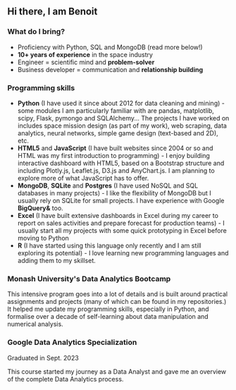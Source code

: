 ## Hi there, I am Benoit

### What do I bring?
- Proficiency with Python, SQL and MongoDB (read more below!)
- **10+ years of experience** in the space industry
- Engineer = scientific mind and **problem-solver**
- Business developer = communication and **relationship building**

### Programming skills
- **Python** (I have used it since about 2012 for data cleaning and mining) - some modules I am particularly familiar with are pandas, matplotlib, scipy, Flask, pymongo and SQLAlchemy... The projects I have worked on includes space mission design (as part of my work), web scraping, data analytics, neural networks, simple game design (text-based and 2D), etc.
- **HTML5** and **JavaScript** (I have built websites since 2004 or so and HTML was my first introduction to programming) - I enjoy building interactive dashboard with HTML5, based on a Bootstrap structure and including Plotly.js, Leaflet.js, D3.js and AnyChart.js. I am planning to explore more of what JavaScript has to offer.
- **MongoDB**, **SQLite** and **Postgres** (I have used NoSQL and SQL databases in many projects) - I like the flexibility of MongoDB but I usually rely on SQLite for small projects. I have experience with Google **BigQuery&** too.
- **Excel** (I have built extensive dashboards in Excel during my career to report on sales activities and prepare forecast for production teams) - I usually start all my projects with some quick prototyping in Excel before moving to Python
- **R** (I have started using this language only recently and I am still exploring its potential) - I love learning new programming languages and adding them to my skillset.

### Monash University's Data Analytics Bootcamp
This intensive program goes into a lot of details and is built around practical assignments and projects (many of which can be found in my repositories.) It helped me update my programming skills, especially in Python, and formalise over a decade of self-learning about data manipulation and numerical analysis.

### Google Data Analytics Specialization
Graduated in Sept. 2023

This course started my journey as a Data Analyst and gave me an overview of the complete Data Analytics process.


<!--
**benoitchamot/benoitchamot** is a ✨ _special_ ✨ repository because its `README.md` (this file) appears on your GitHub profile.

Here are some ideas to get you started:

- 🔭 I’m currently working on ...
- 🌱 I’m currently learning ...
- 👯 I’m looking to collaborate on ...
- 🤔 I’m looking for help with ...
- 💬 Ask me about ...
- 📫 How to reach me: ...
- 😄 Pronouns: ...
- ⚡ Fun fact: ...
-->
